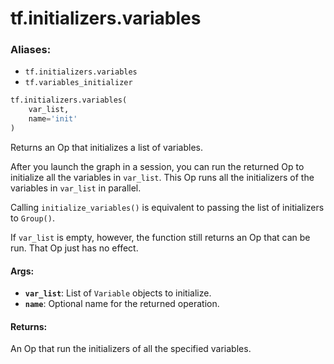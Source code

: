 <div itemscope itemtype="http://developers.google.com/ReferenceObject">
<meta itemprop="name" content="tf.initializers.variables" />
<meta itemprop="path" content="Stable" />
</div>

# tf.initializers.variables

### Aliases:

* `tf.initializers.variables`
* `tf.variables_initializer`

``` python
tf.initializers.variables(
    var_list,
    name='init'
)
```

Returns an Op that initializes a list of variables.

After you launch the graph in a session, you can run the returned Op to
initialize all the variables in `var_list`. This Op runs all the
initializers of the variables in `var_list` in parallel.

Calling `initialize_variables()` is equivalent to passing the list of
initializers to `Group()`.

If `var_list` is empty, however, the function still returns an Op that can
be run. That Op just has no effect.

#### Args:

* <b>`var_list`</b>: List of `Variable` objects to initialize.
* <b>`name`</b>: Optional name for the returned operation.


#### Returns:

An Op that run the initializers of all the specified variables.